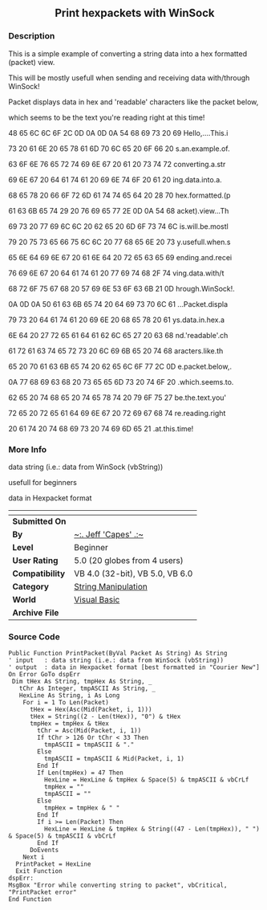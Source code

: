 ﻿<div align="center">

## Print hexpackets with WinSock


</div>

### Description

This is a simple example of converting a string data into a hex formatted (packet) view.

This will be mostly usefull when sending and receiving data with/through WinSock!

Packet displays data in hex and 'readable' characters like the packet below,

which seems to be the text you're reading right at this time!

48 65 6C 6C 6F 2C 0D 0A 0D 0A 54 68 69 73 20 69   Hello,....This.i

73 20 61 6E 20 65 78 61 6D 70 6C 65 20 6F 66 20   s.an.example.of.

63 6F 6E 76 65 72 74 69 6E 67 20 61 20 73 74 72   converting.a.str

69 6E 67 20 64 61 74 61 20 69 6E 74 6F 20 61 20   ing.data.into.a.

68 65 78 20 66 6F 72 6D 61 74 74 65 64 20 28 70   hex.formatted.(p

61 63 6B 65 74 29 20 76 69 65 77 2E 0D 0A 54 68   acket).view...Th

69 73 20 77 69 6C 6C 20 62 65 20 6D 6F 73 74 6C   is.will.be.mostl

79 20 75 73 65 66 75 6C 6C 20 77 68 65 6E 20 73   y.usefull.when.s

65 6E 64 69 6E 67 20 61 6E 64 20 72 65 63 65 69   ending.and.recei

76 69 6E 67 20 64 61 74 61 20 77 69 74 68 2F 74   ving.data.with/t

68 72 6F 75 67 68 20 57 69 6E 53 6F 63 6B 21 0D   hrough.WinSock!.

0A 0D 0A 50 61 63 6B 65 74 20 64 69 73 70 6C 61   ...Packet.displa

79 73 20 64 61 74 61 20 69 6E 20 68 65 78 20 61   ys.data.in.hex.a

6E 64 20 27 72 65 61 64 61 62 6C 65 27 20 63 68   nd.'readable'.ch

61 72 61 63 74 65 72 73 20 6C 69 6B 65 20 74 68   aracters.like.th

65 20 70 61 63 6B 65 74 20 62 65 6C 6F 77 2C 0D   e.packet.below,.

0A 77 68 69 63 68 20 73 65 65 6D 73 20 74 6F 20   .which.seems.to.

62 65 20 74 68 65 20 74 65 78 74 20 79 6F 75 27   be.the.text.you'

72 65 20 72 65 61 64 69 6E 67 20 72 69 67 68 74   re.reading.right

20 61 74 20 74 68 69 73 20 74 69 6D 65 21      .at.this.time!
 
### More Info
 
data string (i.e.: data from WinSock (vbString))

usefull for beginners

data in Hexpacket format


<span>             |<span>
---                |---
**Submitted On**   |
**By**             |[\~:\. Jeff 'Capes' \.:\~](https://github.com/Planet-Source-Code/PSCIndex/blob/master/ByAuthor/jeff-capes.md)
**Level**          |Beginner
**User Rating**    |5.0 (20 globes from 4 users)
**Compatibility**  |VB 4\.0 \(32\-bit\), VB 5\.0, VB 6\.0
**Category**       |[String Manipulation](https://github.com/Planet-Source-Code/PSCIndex/blob/master/ByCategory/string-manipulation__1-5.md)
**World**          |[Visual Basic](https://github.com/Planet-Source-Code/PSCIndex/blob/master/ByWorld/visual-basic.md)
**Archive File**   |[](https://github.com/Planet-Source-Code/jeff-capes-print-hexpackets-with-winsock__1-38285/archive/master.zip)





### Source Code

```
Public Function PrintPacket(ByVal Packet As String) As String
' input   : data string (i.e.: data from WinSock (vbString))
' output  : data in Hexpacket format [best formatted in "Courier New"]
On Error GoTo dspErr
 Dim tHex As String, tmpHex As String, _
   tChr As Integer, tmpASCII As String, _
   HexLine As String, i As Long
    For i = 1 To Len(Packet)
      tHex = Hex(Asc(Mid(Packet, i, 1)))
      tHex = String((2 - Len(tHex)), "0") & tHex
      tmpHex = tmpHex & tHex
        tChr = Asc(Mid(Packet, i, 1))
        If tChr > 126 Or tChr < 33 Then
          tmpASCII = tmpASCII & "."
        Else
          tmpASCII = tmpASCII & Mid(Packet, i, 1)
        End If
        If Len(tmpHex) = 47 Then
          HexLine = HexLine & tmpHex & Space(5) & tmpASCII & vbCrLf
          tmpHex = ""
          tmpASCII = ""
        Else
          tmpHex = tmpHex & " "
        End If
        If i >= Len(Packet) Then
          HexLine = HexLine & tmpHex & String((47 - Len(tmpHex)), " ") & Space(5) & tmpASCII & vbCrLf
        End If
      DoEvents
    Next i
  PrintPacket = HexLine
  Exit Function
dspErr:
MsgBox "Error while converting string to packet", vbCritical, "PrintPacket error"
End Function
```

